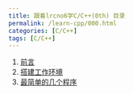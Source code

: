 ```yaml
---
title: 跟着lrcno6学C/C++(0th) 目录
permalink: /learn-cpp/000.html
categories: [C/C++]
tags: [C/C++]
---
```


1. [前言](./001.html)
2. [搭建工作环境](./002.html)
3. [最简单的几个程序](./003.html)